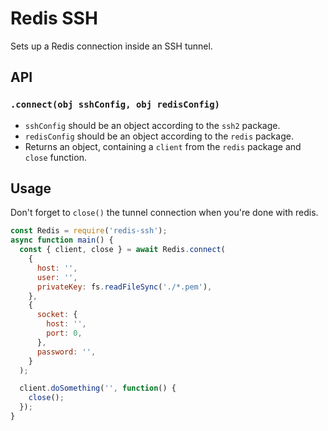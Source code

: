 # Redis SSH

Sets up a Redis connection inside an SSH tunnel.



## API

### `.connect(obj sshConfig, obj redisConfig)`

* `sshConfig` should be an object according to the `ssh2` package.
* `redisConfig` should be an object according to the `redis` package.
* Returns an object, containing a `client` from the `redis` package and `close` function.


## Usage
Don't forget to `close()` the tunnel connection when you're done with redis.

```javascript
const Redis = require('redis-ssh');
async function main() {
  const { client, close } = await Redis.connect(
    {
      host: '',
      user: '',
      privateKey: fs.readFileSync('./*.pem'),
    },
    {
      socket: {
        host: '',
        port: 0,
      },
      password: '',
    }
  );

  client.doSomething('', function() {
    close();
  });
}

```

